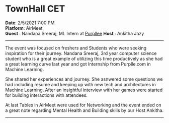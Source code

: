 # TownHall CET
**Date**: 2/5/2021 7:00 PM \
**Platform**: AirMeet \
**Guest** : Nandana Sreeraj, ML Intern at [Purpllee](https://www.purplle.com/) 
**Host** : Ankitha Jazy 

-----

The event was focused on freshers and Students who were seeking inspiration for their journey. Nandana Sreeraj, 3rd year computer science student who is a great example of utilizing this time productively as she had a great learning curve last year and got Internship from Purplle.com in Machine Learning. 

She shared her experiences and journey. She asnwered some questions we had including resume and keeping up with new tech and architectures in Machine Learning. After an insightful interview with her games were started for building interactions with attendees. 

At last Tables in AirMeet were used for Networking and the event ended on a great note regarding Mental Health and Building skills by our Host Ankitha.

-----

